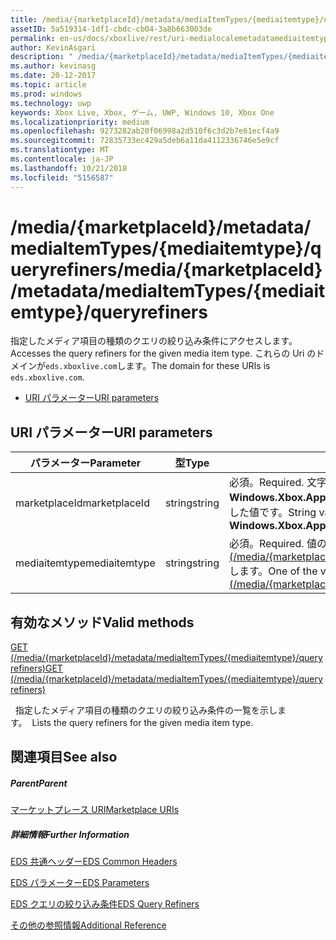 ```yaml
---
title: /media/{marketplaceId}/metadata/mediaItemTypes/{mediaitemtype}/queryrefiners
assetID: 5a519314-1df1-cbdc-cb04-3a8b663003de
permalink: en-us/docs/xboxlive/rest/uri-medialocalemetadatamediaitemtypequeryrefiners.html
author: KevinAsgari
description: " /media/{marketplaceId}/metadata/mediaItemTypes/{mediaitemtype}/queryrefiners"
ms.author: kevinasg
ms.date: 20-12-2017
ms.topic: article
ms.prod: windows
ms.technology: uwp
keywords: Xbox Live, Xbox, ゲーム, UWP, Windows 10, Xbox One
ms.localizationpriority: medium
ms.openlocfilehash: 9273282ab20f06998a2d510f6c3d2b7e61ecf4a9
ms.sourcegitcommit: 72835733ec429a5deb6a11da4112336746e5e9cf
ms.translationtype: MT
ms.contentlocale: ja-JP
ms.lasthandoff: 10/21/2018
ms.locfileid: "5156587"
---
```

# <a name="mediamarketplaceidmetadatamediaitemtypesmediaitemtypequeryrefiners"></a><span data-ttu-id="46e33-104">/media/{marketplaceId}/metadata/mediaItemTypes/{mediaitemtype}/queryrefiners</span><span class="sxs-lookup"><span data-stu-id="46e33-104">/media/{marketplaceId}/metadata/mediaItemTypes/{mediaitemtype}/queryrefiners</span></span>
<span data-ttu-id="46e33-105">指定したメディア項目の種類のクエリの絞り込み条件にアクセスします。</span><span class="sxs-lookup"><span data-stu-id="46e33-105">Accesses the query refiners for the given media item type.</span></span> <span data-ttu-id="46e33-106">これらの Uri のドメインが`eds.xboxlive.com`します。</span><span class="sxs-lookup"><span data-stu-id="46e33-106">The domain for these URIs is `eds.xboxlive.com`.</span></span>
 
  * [<span data-ttu-id="46e33-107">URI パラメーター</span><span class="sxs-lookup"><span data-stu-id="46e33-107">URI parameters</span></span>](#ID4EV)
 
<a id="ID4EV"></a>

 
## <a name="uri-parameters"></a><span data-ttu-id="46e33-108">URI パラメーター</span><span class="sxs-lookup"><span data-stu-id="46e33-108">URI parameters</span></span>
 
| <span data-ttu-id="46e33-109">パラメーター</span><span class="sxs-lookup"><span data-stu-id="46e33-109">Parameter</span></span>| <span data-ttu-id="46e33-110">型</span><span class="sxs-lookup"><span data-stu-id="46e33-110">Type</span></span>| <span data-ttu-id="46e33-111">説明</span><span class="sxs-lookup"><span data-stu-id="46e33-111">Description</span></span>| 
| --- | --- | --- | 
| <span data-ttu-id="46e33-112">marketplaceId</span><span class="sxs-lookup"><span data-stu-id="46e33-112">marketplaceId</span></span>| <span data-ttu-id="46e33-113">string</span><span class="sxs-lookup"><span data-stu-id="46e33-113">string</span></span>| <span data-ttu-id="46e33-114">必須。</span><span class="sxs-lookup"><span data-stu-id="46e33-114">Required.</span></span> <span data-ttu-id="46e33-115">文字列<b>Windows.Xbox.ApplicationModel.Store.Configuration.MarketplaceId</b>から取得した値です。</span><span class="sxs-lookup"><span data-stu-id="46e33-115">String value obtained from the <b>Windows.Xbox.ApplicationModel.Store.Configuration.MarketplaceId</b>.</span></span>| 
| <span data-ttu-id="46e33-116">mediaitemtype</span><span class="sxs-lookup"><span data-stu-id="46e33-116">mediaitemtype</span></span>| <span data-ttu-id="46e33-117">string</span><span class="sxs-lookup"><span data-stu-id="46e33-117">string</span></span>| <span data-ttu-id="46e33-118">必須。</span><span class="sxs-lookup"><span data-stu-id="46e33-118">Required.</span></span> <span data-ttu-id="46e33-119">値のいずれか[GET (/media/{marketplaceId}//metadata/mediagroups/{mediagroup}/mediaItemTypes)](uri-medialocalemetadatamediagroupsmediaitemtypesget.md)します。</span><span class="sxs-lookup"><span data-stu-id="46e33-119">One of the values from [GET (/media/{marketplaceId}/metadata/mediaGroups/{mediagroup}/mediaItemTypes)](uri-medialocalemetadatamediagroupsmediaitemtypesget.md).</span></span>| 
  
<a id="ID4EBC"></a>

 
## <a name="valid-methods"></a><span data-ttu-id="46e33-120">有効なメソッド</span><span class="sxs-lookup"><span data-stu-id="46e33-120">Valid methods</span></span>

[<span data-ttu-id="46e33-121">GET (/media/{marketplaceId}/metadata/mediaItemTypes/{mediaitemtype}/queryrefiners)</span><span class="sxs-lookup"><span data-stu-id="46e33-121">GET (/media/{marketplaceId}/metadata/mediaItemTypes/{mediaitemtype}/queryrefiners)</span></span>](uri-medialocalemetadatamediaitemtypequeryrefinersget.md)

<span data-ttu-id="46e33-122">&nbsp;&nbsp;指定したメディア項目の種類のクエリの絞り込み条件の一覧を示します。</span><span class="sxs-lookup"><span data-stu-id="46e33-122">&nbsp;&nbsp;Lists the query refiners for the given media item type.</span></span>
 
<a id="ID4ELC"></a>

 
## <a name="see-also"></a><span data-ttu-id="46e33-123">関連項目</span><span class="sxs-lookup"><span data-stu-id="46e33-123">See also</span></span>
 
<a id="ID4ENC"></a>

 
##### <a name="parent"></a><span data-ttu-id="46e33-124">Parent</span><span class="sxs-lookup"><span data-stu-id="46e33-124">Parent</span></span> 

[<span data-ttu-id="46e33-125">マーケットプレース URI</span><span class="sxs-lookup"><span data-stu-id="46e33-125">Marketplace URIs</span></span>](atoc-reference-marketplace.md)

  
<a id="ID4EXC"></a>

 
##### <a name="further-information"></a><span data-ttu-id="46e33-126">詳細情報</span><span class="sxs-lookup"><span data-stu-id="46e33-126">Further Information</span></span> 

[<span data-ttu-id="46e33-127">EDS 共通ヘッダー</span><span class="sxs-lookup"><span data-stu-id="46e33-127">EDS Common Headers</span></span>](../../additional/edscommonheaders.md)

 [<span data-ttu-id="46e33-128">EDS パラメーター</span><span class="sxs-lookup"><span data-stu-id="46e33-128">EDS Parameters</span></span>](../../additional/edsparameters.md)

 [<span data-ttu-id="46e33-129">EDS クエリの絞り込み条件</span><span class="sxs-lookup"><span data-stu-id="46e33-129">EDS Query Refiners</span></span>](../../additional/edsqueryrefiners.md)

 [<span data-ttu-id="46e33-130">その他の参照情報</span><span class="sxs-lookup"><span data-stu-id="46e33-130">Additional Reference</span></span>](../../additional/atoc-xboxlivews-reference-additional.md)

   